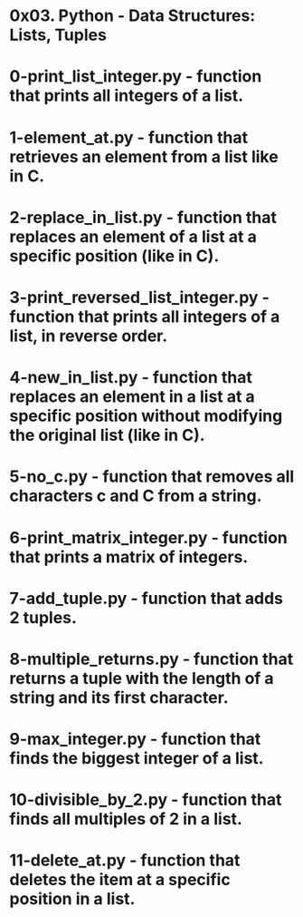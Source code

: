# 0x03. Python - Data Structures: Lists, Tuples
# 0-print_list_integer.py - function that prints all integers of a list.
# 1-element_at.py - function that retrieves an element from a list like in C.
# 2-replace_in_list.py - function that replaces an element of a list at a specific position (like in C).
# 3-print_reversed_list_integer.py - function that prints all integers of a list, in reverse order.
# 4-new_in_list.py - function that replaces an element in a list at a specific position without modifying the original list (like in C).
# 5-no_c.py - function that removes all characters c and C from a string.
# 6-print_matrix_integer.py - function that prints a matrix of integers.
# 7-add_tuple.py - function that adds 2 tuples.
# 8-multiple_returns.py - function that returns a tuple with the length of a string and its first character.
# 9-max_integer.py - function that finds the biggest integer of a list.
# 10-divisible_by_2.py - function that finds all multiples of 2 in a list.
# 11-delete_at.py - function that deletes the item at a specific position in a list.

